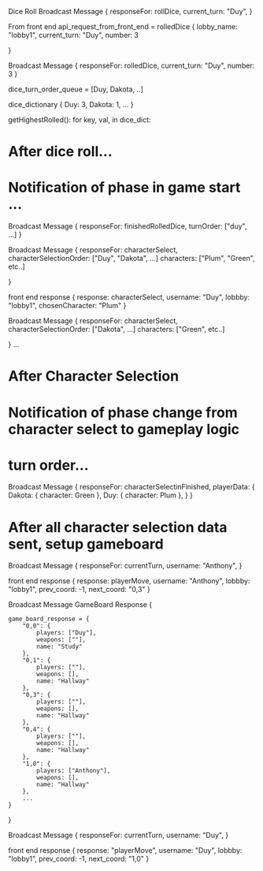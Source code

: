 Dice Roll
Broadcast Message
{
    responseFor: rollDice,
    current_turn: "Duy",
}

From front end
api_request_from_front_end = rolledDice
{
    lobby_name: "lobby1",
    current_turn: "Duy",
    number: 3

}

Broadcast Message
{
    responseFor: rolledDice,
    current_turn: "Duy",
    number: 3
}

dice_turn_order_queue = [Duy, Dakota, ..]

dice_dictionary {
    Duy: 3,
    Dakota: 1,
    ...
}

getHighestRolled():
    for key, val, in dice_dict:


# After dice roll...

# Notification of phase in game start ...
Broadcast Message
{
    responseFor: finishedRolledDice,
    turnOrder: ["duy", ...]
}


Broadcast Message
{
    responseFor: characterSelect,
    characterSelectionOrder: ["Duy", "Dakota", ...]
    characters: ["Plum", "Green", etc..]
    
}

front end response
{
    response: characterSelect,
    username: "Duy",
    lobbby: "lobby1",
    chosenCharacter: "Plum"
}

Broadcast Message
{
    responseFor: characterSelect,
    characterSelectionOrder: ["Dakota", ...]
    characters: ["Green", etc..]
    
}
...

# After Character Selection
# Notification of phase change from character select to gameplay logic
#   turn order...


Broadcast Message
{
    responseFor: characterSelectinFinished,
    playerData: {
        Dakota: {
            character: Green
        },
        Duy: {
            character: Plum
        },
    }
}


# After all character selection data sent, setup gameboard

Broadcast Message
{
    responseFor: currentTurn,
    username: "Anthony",
}


front end response
{
    response: playerMove,
    username: "Anthony",
    lobbby: "lobby1",
    prev_coord: -1,
    next_coord: "0,3"
}


Broadcast Message
GameBoard Response
{

    game_board_response = {
        "0,0": {
            players: ["Duy"],
            weapons: [""],
            name: "Study"
        },
        "0,1": {
            players: [""],
            weapons: [],
            name: "Hallway"
        },
        "0,3": {
            players: [""],
            weapons: [],
            name: "Hallway"
        },
        "0,4": {
            players: [""],
            weapons: [],
            name: "Hallway"
        },
        "1,0": {
            players: ["Anthony"],
            weapons: [],
            name: "Hallway"
        },
        ...
    }

}


Broadcast Message
{
    responseFor: currentTurn,
    username: "Duy",
}

front end response
{
    response: "playerMove",
    username: "Duy",
    lobbby: "lobby1",
    prev_coord: -1,
    next_coord: "1,0"
}
